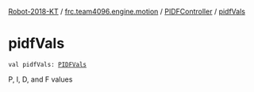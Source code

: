 [Robot-2018-KT](../../index.md) / [frc.team4096.engine.motion](../index.md) / [PIDFController](index.md) / [pidfVals](./pidf-vals.md)

# pidfVals

`val pidfVals: `[`PIDFVals`](../../frc.team4096.engine.motion.util/-p-i-d-f-vals/index.md)

P, I, D, and F values

